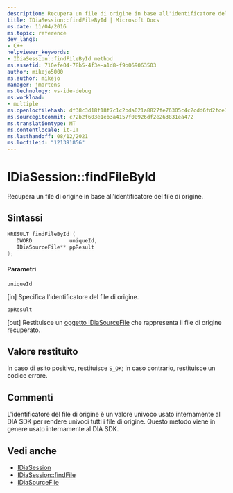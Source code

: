 ```yaml
---
description: Recupera un file di origine in base all'identificatore del file di origine.
title: IDiaSession::findFileById | Microsoft Docs
ms.date: 11/04/2016
ms.topic: reference
dev_langs:
- C++
helpviewer_keywords:
- IDiaSession::findFileById method
ms.assetid: 710efe04-78b5-4f3e-a1d8-f9b069063503
author: mikejo5000
ms.author: mikejo
manager: jmartens
ms.technology: vs-ide-debug
ms.workload:
- multiple
ms.openlocfilehash: df38c3d18f18f7c1c2bda021a8827fe76305c4c2cdd6fd2fce3e76269acf7c5d
ms.sourcegitcommit: c72b2f603e1eb3a4157f00926df2e263831ea472
ms.translationtype: MT
ms.contentlocale: it-IT
ms.lasthandoff: 08/12/2021
ms.locfileid: "121391856"
---
```

# <a name="idiasessionfindfilebyid"></a>IDiaSession::findFileById
Recupera un file di origine in base all'identificatore del file di origine.

## <a name="syntax"></a>Sintassi

```C++
HRESULT findFileById ( 
   DWORD            uniqueId,
   IDiaSourceFile** ppResult
);
```

#### <a name="parameters"></a>Parametri
 `uniqueId`

[in] Specifica l'identificatore del file di origine.

 `ppResult`

[out] Restituisce un [oggetto IDiaSourceFile](../../debugger/debug-interface-access/idiasourcefile.md) che rappresenta il file di origine recuperato.

## <a name="return-value"></a>Valore restituito
 In caso di esito positivo, restituisce `S_OK`; in caso contrario, restituisce un codice errore.

## <a name="remarks"></a>Commenti
 L'identificatore del file di origine è un valore univoco usato internamente al DIA SDK per rendere univoci tutti i file di origine. Questo metodo viene in genere usato internamente al DIA SDK.

## <a name="see-also"></a>Vedi anche
- [IDiaSession](../../debugger/debug-interface-access/idiasession.md)
- [IDiaSession::findFile](../../debugger/debug-interface-access/idiasession-findfile.md)
- [IDiaSourceFile](../../debugger/debug-interface-access/idiasourcefile.md)
